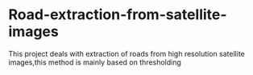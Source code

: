 # Road-extraction-from-satellite-images
This project deals with extraction of roads from high resolution satellite images,this method is mainly based on thresholding
